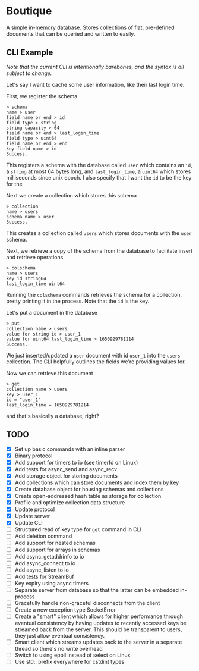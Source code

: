 # Boutique

A simple in-memory database. Stores collections of flat, pre-defined documents
that can be queried and written to easily.

## CLI Example

_Note that the current CLI is intentionally barebones, and the syntax is all subject to change._

Let's say I want to cache some user information, like their last login time.

First, we register the schema

```
> schema
name > user
field name or end > id
field type > string
string capacity > 64
field name or end > last_login_time
field type > uint64
field name or end > end
key field name > id
Success.
```

This registers a schema with the database called `user` which contains an `id`, a `string` at most 64 bytes long, and
`last_login_time`, a `uint64` which stores milliseconds since unix epoch. I also specify that I want the `id` to be
the key for the

Next we create a collection which stores this schema

```
> collection
name > users
schema name > user
Success.
```

This creates a collection called `users` which stores documents with the `user` schema.

Next, we retrieve a copy of the schema from the database to facilitate insert and retrieve operations

```
> colschema
name > users
key id string64
last_login_time uint64
```

Running the `colschema` commands retrieves the schema for a collection, pretty printing it in the process.
Note that the `id` is the key.

Let's put a document in the database

```
> put
collection name > users
value for string id > user_1
value for uint64 last_login_time > 1650929781214
Success.
```

We just inserted/updated a `user` document with id `user_1` into the `users` collection. The CLI helpfully outlines
the fields we're providing values for.

Now we can retrieve this document

```
> get
collection name > users
key > user_1
id = "user_1"
last_login_time = 1650929781214
```

and that's basically a database, right?

## TODO

- [x] Set up basic commands with an inline parser
- [x] Binary protocol
- [x] Add support for timers to io (see timerfd on Linux)
- [x] Add tests for async_send and async_recv
- [x] Add storage object for storing documents
- [x] Add collections which can store documents and index them by key
- [x] Create database object for housing schemas and collections
- [x] Create open-addressed hash table as storage for collection
- [x] Profile and optimize collection data structure
- [x] Update protocol
- [x] Update server
- [x] Update CLI
- [ ] Structured read of key type for `get` command in CLI
- [ ] Add deletion command
- [ ] Add support for nested schemas
- [ ] Add support for arrays in schemas
- [ ] Add async_getaddrinfo to io
- [ ] Add async_connect to io
- [ ] Add async_listen to io
- [ ] Add tests for StreamBuf
- [ ] Key expiry using async timers
- [ ] Separate server from database so that the latter can be embedded in-process
- [ ] Gracefully handle non-graceful disconnects from the client
- [ ] Create a new exception type SocketError
- [ ] Create a "smart" client which allows for higher performance through eventual
      consistency by having updates to recently accessed keys be streamed back
      from the server. This should be transparent to users, they just allow eventual
      consistency.
- [ ] Smart client which streams updates back to the server in a separate thread
      so there's no write overhead
- [ ] Switch to using epoll instead of select on Linux
- [ ] Use std:: prefix everywhere for cstdint types
